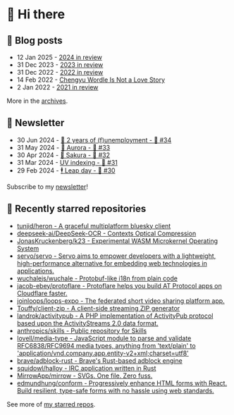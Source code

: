# 👋 Hi there

## 📝 Blog posts

<!-- feed start -->
- 12 Jan 2025 - [2024 in review](https://cheeaun.com/blog/2025/01/2024-in-review/)
- 31 Dec 2023 - [2023 in review](https://cheeaun.com/blog/2023/12/2023-in-review/)
- 31 Dec 2022 - [2022 in review](https://cheeaun.com/blog/2022/12/2022-in-review/)
- 14 Feb 2022 - [Chengyu Wordle Is Not a Love Story](https://cheeaun.com/blog/2022/02/chengyu-wordle-is-not-a-love-story/)
- 2 Jan 2022 - [2021 in review](https://cheeaun.com/blog/2022/01/2021-in-review/)
<!-- feed end -->

More in the [archives](https://cheeaun.com/blog/archives/).

## 📰 Newsletter

<!-- newsletter start -->
- 30 Jun 2024 - [🎂 2 years of (f)unemployment - 🥫 #34](https://cheeaun.substack.com/p/2-years-of-funemployment-34)
- 31 May 2024 - [🌌 Aurora - 🥫 #33](https://cheeaun.substack.com/p/aurora-33)
- 30 Apr 2024 - [🌸 Sakura - 🥫 #32](https://cheeaun.substack.com/p/sakura-32)
- 31 Mar 2024 - [UV indexing - 🥫 #31](https://cheeaun.substack.com/p/uv-indexing-31)
- 29 Feb 2024 - [🕴️ Leap day - 🥫 #30](https://cheeaun.substack.com/p/leap-day-30)
<!-- newsletter end -->

Subscribe to my [newsletter](https://cheeaun.substack.com/)!

## 🌟 Recently starred repositories

<!-- starred repos start -->
- [tunjid/heron - A graceful multiplatform bluesky client](https://github.com/tunjid/heron)
- [deepseek-ai/DeepSeek-OCR - Contexts Optical Compression](https://github.com/deepseek-ai/DeepSeek-OCR)
- [JonasKruckenberg/k23 - Experimental WASM Microkernel Operating System](https://github.com/JonasKruckenberg/k23)
- [servo/servo - Servo aims to empower developers with a lightweight, high-performance alternative for embedding web technologies in applications.](https://github.com/servo/servo)
- [wuchalejs/wuchale - Protobuf-like i18n from plain code](https://github.com/wuchalejs/wuchale)
- [jacob-ebey/protoflare - Protoflare helps you build AT Protocol apps on Cloudflare faster.](https://github.com/jacob-ebey/protoflare)
- [joinloops/loops-expo - The federated short video sharing platform app.](https://github.com/joinloops/loops-expo)
- [Touffy/client-zip - A client-side streaming ZIP generator](https://github.com/Touffy/client-zip)
- [landrok/activitypub - A PHP implementation of ActivityPub protocol based upon the ActivityStreams 2.0 data format.](https://github.com/landrok/activitypub)
- [anthropics/skills - Public repository for Skills](https://github.com/anthropics/skills)
- [lovell/media-type - JavaScript module to parse and validate RFC6838/RFC9694 media types, anything from 'text/plain' to 'application/vnd.company.app.entity-v2+xml;charset=utf8'](https://github.com/lovell/media-type)
- [brave/adblock-rust - Brave's Rust-based adblock engine](https://github.com/brave/adblock-rust)
- [squidowl/halloy - IRC application written in Rust](https://github.com/squidowl/halloy)
- [MirrowApp/mirrow - SVGs. One file. Zero fuss. ](https://github.com/MirrowApp/mirrow)
- [edmundhung/conform - Progressively enhance HTML forms with React. Build resilient, type-safe forms with no hassle using web standards.](https://github.com/edmundhung/conform)
<!-- starred repos end -->

See more of [my starred repos](https://github.com/stars/cheeaun/).
